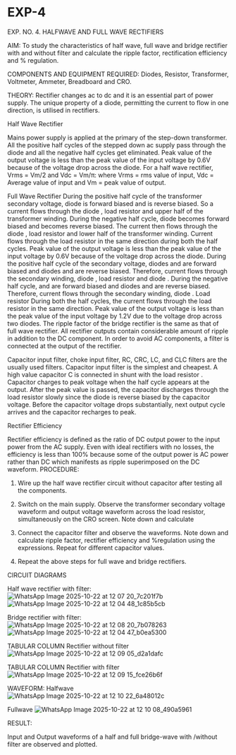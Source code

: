 # EXP-4
EXP. NO. 4. 		HALFWAVE  AND FULL WAVE  RECTIFIERS

AIM: To study the characteristics of half wave, full wave and bridge rectifier with and without filter and calculate the ripple factor, rectification efficiency and % regulation.

COMPONENTS  AND  EQUIPMENT  REQUIRED:  Diodes,  Resistor,  Transformer,  Voltmeter, Ammeter, Breadboard and CRO.

THEORY: Rectifier changes ac to dc and it is an essential part of power supply. The unique property of a diode, permitting the current to flow in one direction, is utilised in rectifiers.

Half Wave Rectifier


Mains power supply is applied at the primary of the step-down transformer. All the positive half cycles of the stepped down ac supply pass through the diode and all the negative half cycles get eliminated. Peak value of the output voltage is less than the peak value of the input voltage by 0.6V because of the voltage drop across the diode.
For a half wave rectifier, Vrms = Vm/2 and Vdc = Vm/π: where Vrms = rms value of input, Vdc = Average value of input and Vm = peak value of output.


Full Wave Rectifier
During the positive half cycle of the transformer secondary voltage, diode     is forward biased and      is reverse biased. So a current flows through the diode     , load resistor      and upper half of the transformer  winding.  During  the  negative  half  cycle,  diode       becomes  forward  biased  and becomes reverse biased. The current then flows through the diode     , load resistor      and lower half of the transformer winding. Current flows through the load resistor in the same direction during both the half cycles. Peak value of the output voltage is less than the peak value of the input voltage by 0.6V
because of the voltage drop across the diode.
During the positive half cycle of the secondary voltage, diodes      and      are forward biased and diodes and      are reverse biased. Therefore, current flows through the secondary winding, diode     , load resistor
and diode     . During the negative half cycle,      and      are forward biased and diodes      and      are reverse biased. Therefore, current flows through the secondary winding, diode     . Load resistor       During both the half cycles, the current flows through the load resistor in the same direction. Peak value of the output voltage is less than the peak value of the input voltage by 1.2V due to the voltage drop across two diodes. The ripple factor of the bridge rectifier is the same as that of full wave rectifier.
All rectifier outputs contain considerable amount of ripple in addition to the DC component. In order to avoid AC components, a filter is connected at the output of the rectifier.

Capacitor input filter, choke input filter, RC, CRC, LC, and CLC filters are the usually used filters. Capacitor input filter is the simplest and cheapest. A high value capacitor C is connected in shunt with the load resistor     . Capacitor charges to peak voltage      when the half cycle appears at the output. After the peak value is passed, the capacitor discharges through the load resistor slowly since the diode is reverse biased by the capacitor voltage. Before the capacitor voltage drops substantially, next output cycle arrives and the capacitor recharges to peak.

Rectifier Efficiency

Rectifier efficiency is defined as the ratio of DC output power to the input power from the AC supply. Even with ideal rectifiers with no losses, the efficiency is less than 100% because some of the output power is AC power rather than DC which manifests as ripple superimposed on the DC waveform.
PROCEDURE:

1.   Wire up the half wave rectifier circuit without capacitor after testing all the components.

2.   Switch on the main supply. Observe the transformer secondary voltage waveform and output voltage waveform across the load resistor, simultaneously on the CRO screen. Note down       and calculate
3.   Connect the capacitor filter and observe the waveforms. Note down and calculate ripple factor, rectifier efficiency and %regulation using the expressions. Repeat for different capacitor values.
4.   Repeat the above steps for full wave and bridge rectifiers.

CIRCUIT DIAGRAMS

Half wave rectifier with filter:![WhatsApp Image 2025-10-22 at 12 07 20_7c201f7b](https://github.com/user-attachments/assets/a297e913-8a3b-47e2-8c8b-7893e8c853f6)
![WhatsApp Image 2025-10-22 at 12 04 48_1c85b5cb](https://github.com/user-attachments/assets/f1a0deda-60d8-4e63-8b03-22b1764439d4)


Bridge rectifier with filter:![WhatsApp Image 2025-10-22 at 12 08 20_7b078263](https://github.com/user-attachments/assets/8525a6b5-e717-4aa7-ac7d-c75cb0091a06)
![WhatsApp Image 2025-10-22 at 12 04 47_b0ea5300](https://github.com/user-attachments/assets/84507c00-2a99-4be6-a114-47c646c974a5)


TABULAR COLUMN
Rectifier without filter ![WhatsApp Image 2025-10-22 at 12 09 05_d2a1dafc](https://github.com/user-attachments/assets/77820cc5-5c7f-4854-b0cc-35065043f385)

TABULAR COLUMN
Rectifier with filter![WhatsApp Image 2025-10-22 at 12 09 15_fce26b6f](https://github.com/user-attachments/assets/bd3ae8db-6889-41f7-a803-0170f1a98357)


WAVEFORM:
Halfwave ![WhatsApp Image 2025-10-22 at 12 10 22_6a48012c](https://github.com/user-attachments/assets/4472f471-3e3a-4298-81b8-902f17efab99)

Fullwave ![WhatsApp Image 2025-10-22 at 12 10 08_490a5961](https://github.com/user-attachments/assets/424fec73-f85f-4055-9b1e-8f027231d2eb)


RESULT:

Input and Output waveforms of a half and full bridge-wave with /without filter are observed and plotted.
